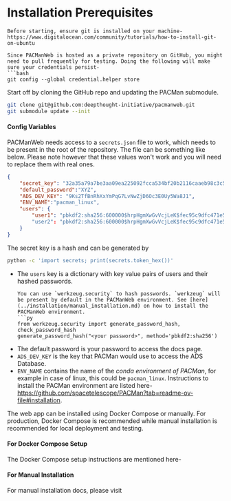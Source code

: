 # Installation Prerequisites

```{note}
Before starting, ensure git is installed on your machine-
https://www.digitalocean.com/community/tutorials/how-to-install-git-on-ubuntu 

Since PACManWeb is hosted as a private repository on GitHub, you might need to pull frequently for testing. Doing the following will make sure your credentials persist-
```bash
git config --global credential.helper store
```

Start off by cloning the GitHub repo and updating the PACMan submodule.
```bash
git clone git@github.com:deepthought-initiative/pacmanweb.git
git submodule update --init
```

#### Config Variables
PACManWeb needs access to a `secrets.json` file to work, which needs to be present in the root of the repository. 
The file can be something like below. Please note however that these values won't work and you will need to replace them with real ones.
```json
{
    "secret_key": "32a35a79a7be3aa09ea225092fcca534bf20b2116caaeb98c3c59c01634e82b5",
    "default_password":"XYZ",
    "ADS_DEV_KEY": "9Ks2TfBnRhXxYmPqG7LvNwZjD6Oc3E0Uy5Wa8J1",
    "ENV_NAME":"pacman_linux",
    "users": {
        "user1": "pbkdf2:sha256:600000$hrpHgmXwGvVcjLeK$fec95c9dfc471e50ec4d3a0d2102e481d9c86555ef4dcfec46c7e0cef625013d";
        "user2": "pbkdf2:sha256:600000$hrpHgmXwGvVcjLeK$fec95c9dfc471e50ec4d3a0d2102e481d9c86555ef4dcfec46c7e0cef625013d"
    }
}
``` 
The secret key is a hash and can be generated by 
```bash
python -c 'import secrets; print(secrets.token_hex())'
```
- The `users` key is a dictionary with key value pairs of users and their hashed passwords.
    ```{note}
    You can use `werkzeug.security` to hash passwords. `werkzeug` will be present by default in the PACManWeb environment. See [here](../installation/manual_installation.md) on how to install the PACManWeb environment. 
    ```py
    from werkzeug.security import generate_password_hash, check_password_hash
    generate_password_hash("<your password>", method='pbkdf2:sha256')
    ```
- The default password is your password to access the docs page.
- `ADS_DEV_KEY` is the key that PACMan would use to access the ADS Database. 
- `ENV_NAME` contains the name of the *conda environment of PACMan*, for example in case of linux, this could be `pacman_linux`. Instructions to install the PACMan environment are listed here- https://github.com/spacetelescope/PACMan?tab=readme-ov-file#installation.


The web app can be installed using Docker Compose or manually. For production, Docker Compose is recommended while manual installation is recommended for local deployment and testing.

#### For Docker Compose Setup
The Docker Compose setup instructions are mentioned here-
[](./docker_setup.md)

#### For Manual Installation
For manual installation docs, please visit [](./manual_installation.md)
